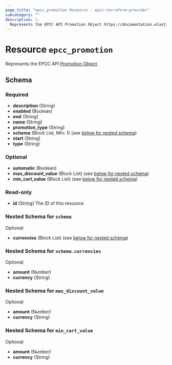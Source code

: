```yaml
---
page_title: "epcc_promotion Resource - epcc-terraform-provider"
subcategory: ""
description: |-
  Represents the EPCC API Promotion Object https://documentation.elasticpath.com/commerce-cloud/docs/api/carts-and-checkout/promotions/index.html#the-promotion-object.
---
```


# Resource `epcc_promotion`

Represents the EPCC API [Promotion Object](https://documentation.elasticpath.com/commerce-cloud/docs/api/carts-and-checkout/promotions/index.html#the-promotion-object).



## Schema

### Required

- **description** (String)
- **enabled** (Boolean)
- **end** (String)
- **name** (String)
- **promotion_type** (String)
- **schema** (Block List, Min: 1) (see [below for nested schema](#nestedblock--schema))
- **start** (String)
- **type** (String)

### Optional

- **automatic** (Boolean)
- **max_discount_value** (Block List) (see [below for nested schema](#nestedblock--max_discount_value))
- **min_cart_value** (Block List) (see [below for nested schema](#nestedblock--min_cart_value))

### Read-only

- **id** (String) The ID of this resource.

<a id="nestedblock--schema"></a>
### Nested Schema for `schema`

Optional:

- **currencies** (Block List) (see [below for nested schema](#nestedblock--schema--currencies))

<a id="nestedblock--schema--currencies"></a>
### Nested Schema for `schema.currencies`

Optional:

- **amount** (Number)
- **currency** (String)



<a id="nestedblock--max_discount_value"></a>
### Nested Schema for `max_discount_value`

Optional:

- **amount** (Number)
- **currency** (String)


<a id="nestedblock--min_cart_value"></a>
### Nested Schema for `min_cart_value`

Optional:

- **amount** (Number)
- **currency** (String)


